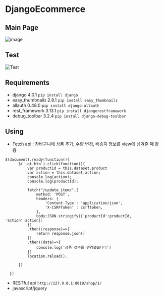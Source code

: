 # DjangoEcommerce

## Main Page
![image](https://user-images.githubusercontent.com/94279314/153344989-800343fb-5839-486e-ac1e-ac4ff530a7e1.png)

## Test
![Test](https://user-images.githubusercontent.com/94279314/153346712-a1fb78bb-0901-4bef-afe9-78c8a9a30bcd.gif)


## Requirements
  + django 4.0.1 
  ```pip install django```
  + easy_thumbnails 2.8.1
  ```pip install easy_thumbnails```
  + allauth 0.48.0
  ```pip install django-allauth```
  + rest_framework 3.13.1
  ```pip install djangorestframework```
  + debug_toolbar 3.2.4
  ```pip install django-debug-toolbar```
  
  
## Using
  + Fetch api : 장바구니에 상품 추가, 수량 변경, 배송지 정보를 view에 넘겨줄 때 활용
  ``` 
  $(document).ready(function(){
        $('.qt_btn').click(function(){
            var productId = this.dataset.product
            var action = this.dataset.action;
            console.log(action);
            console.log(productId);

            fetch("/update_item/",{
                method: 'POST',
                headers: {
                    'Content-Type': 'application/json',
                    'X-CSRFToken' : csrftoken,
                },
                body:JSON.stringify({'productId':productId, 'action':action})
            })
            .then((response)=>{
                return response.json()
            })
            .then((data)=>{
                console.log('상품 갯수를 변경했습니다')
            })
            location.reload();

        })

    })
  ```
  + RESTful api ```http://127.0.0.1:8010/shop/1/```
  + javascript/jquery
